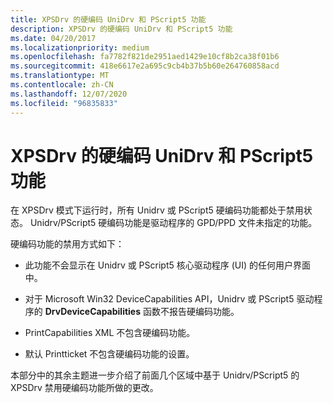 ```yaml
---
title: XPSDrv 的硬编码 UniDrv 和 PScript5 功能
description: XPSDrv 的硬编码 UniDrv 和 PScript5 功能
ms.date: 04/20/2017
ms.localizationpriority: medium
ms.openlocfilehash: fa7782f821de2951aed1429e10cf8b2ca38f01b6
ms.sourcegitcommit: 418e6617e2a695c9cb4b37b5b60e264760858acd
ms.translationtype: MT
ms.contentlocale: zh-CN
ms.lasthandoff: 12/07/2020
ms.locfileid: "96835833"
---
```

# <a name="hard-coded-unidrv-and-pscript5-features-for-xpsdrv"></a>XPSDrv 的硬编码 UniDrv 和 PScript5 功能


在 XPSDrv 模式下运行时，所有 Unidrv 或 PScript5 硬编码功能都处于禁用状态。 Unidrv/PScript5 硬编码功能是驱动程序的 GPD/PPD 文件未指定的功能。

硬编码功能的禁用方式如下：

-   此功能不会显示在 Unidrv 或 PScript5 核心驱动程序 (UI) 的任何用户界面中。

-   对于 Microsoft Win32 DeviceCapabilities API，Unidrv 或 PScript5 驱动程序的 **DrvDeviceCapabilities** 函数不报告硬编码功能。

-   PrintCapabilities XML 不包含硬编码功能。

-   默认 Printticket 不包含硬编码功能的设置。

本部分中的其余主题进一步介绍了前面几个区域中基于 Unidrv/PScript5 的 XPSDrv 禁用硬编码功能所做的更改。

 

 




